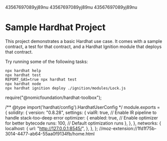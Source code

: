 43567697089yj89nu
43567697089yj89nu
43567697089yj89nu


# Sample Hardhat Project

This project demonstrates a basic Hardhat use case. It comes with a sample contract, a test for that contract, and a Hardhat Ignition module that deploys that contract.

Try running some of the following tasks:

```shell
npx hardhat help
npx hardhat test
REPORT_GAS=true npx hardhat test
npx hardhat node
npx hardhat ignition deploy ./ignition/modules/Lock.js
```


require("@nomicfoundation/hardhat-toolbox");

/** @type import('hardhat/config').HardhatUserConfig */
module.exports = {
  solidity: {
    version: "0.8.28",
    settings: {
      viaIR: true, // Enable IR pipeline to handle stack-too-deep error
      optimizer: {
        enabled: true, // Enable optimizer for better bytecode
        runs: 100, // Default optimization runs
      },
    },
  },
  networks: {
    localhost: {
      url: "http://127.0.0.1:8545/",
    },
  },
};
//moz-extension://1fd1f75b-3014-4477-ab64-55aa0f9134fb/home.html
